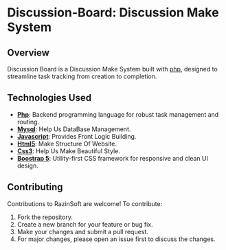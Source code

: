 # Discussion-Board: Discussion Make System

## Overview

Discussion Board is a  Discussion Make System built with [php](https://www.php.net/releases/8.1/en.php), designed to streamline task tracking from creation to completion.


## Technologies Used

- **[Php](https://www.php.net/releases/8.1/en.php)**: Backend programming language for robust task management and routing.
- **[Mysql](https://www.mysql.com/)**: Help Us DataBase Management.
- **[Javascript](https://www.javascript.com/)**: Provides Front Logic Building.
- **[Html5](https://html.com/)**: Make Structure Of Website.
- **[Css3](https://css3.com/)**: Help Us Make Beautiful Style.
- **[Boostrap 5](https://getbootstrap.com/docs/5.0/getting-started/introduction/)**: Utility-first CSS framework for responsive and clean UI design.

## Contributing

Contributions to RazinSoft are welcome! To contribute:

1. Fork the repository.
2. Create a new branch for your feature or bug fix.
3. Make your changes and submit a pull request.
4. For major changes, please open an issue first to discuss the changes.
